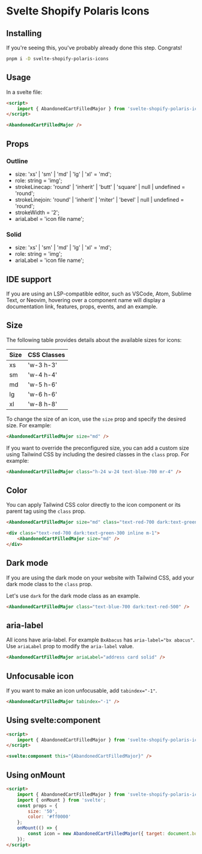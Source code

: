 # Svelte Shopify Polaris Icons

## Installing

If you're seeing this, you've probably already done this step. Congrats!

```bash
pnpm i -D svelte-shopify-polaris-icons
```

## Usage

In a svelte file:

```html
<script>
	import { AbandonedCartFilledMajor } from 'svelte-shopify-polaris-icons';
</script>

<AbandonedCartFilledMajor />
```

## Props

### Outline

- size: 'xs' | 'sm' | 'md' | 'lg' | 'xl' = 'md';
- role: string = 'img';
- strokeLinecap: 'round' | 'inherit' | 'butt' | 'square' | null | undefined = 'round';
- strokeLinejoin: 'round' | 'inherit' | 'miter' | 'bevel' | null | undefined = 'round';
- strokeWidth = '2';
- ariaLabel = 'icon file name';

### Solid

- size: 'xs' | 'sm' | 'md' | 'lg' | 'xl' = 'md';
- role: string = 'img';
- ariaLabel = 'icon file name';

## IDE support

If you are using an LSP-compatible editor, such as VSCode, Atom, Sublime Text, or Neovim, hovering over a component name will display a documentation link, features, props, events, and an example.

## Size

The following table provides details about the available sizes for icons:

| Size | CSS Classes |
| ---- | ----------- |
| xs   | 'w-3 h-3'   |
| sm   | 'w-4 h-4'   |
| md   | 'w-5 h-6'   |
| lg   | 'w-6 h-6'   |
| xl   | 'w-8 h-8'   |

To change the size of an icon, use the `size` prop and specify the desired size. For example:

```html
<AbandonedCartFilledMajor size="md" />
```

If you want to override the preconfigured size, you can add a custom size using Tailwind CSS by including the desired classes in the `class` prop. For example:

```html
<AbandonedCartFilledMajor class="h-24 w-24 text-blue-700 mr-4" />
```

## Color

You can apply Tailwind CSS color directly to the icon component or its parent tag using the `class` prop.

```html
<AbandonedCartFilledMajor size="md" class="text-red-700 dark:text-green-300 inline m-1" />

<div class="text-red-700 dark:text-green-300 inline m-1">
	<AbandonedCartFilledMajor size="md" />
</div>
```

## Dark mode

If you are using the dark mode on your website with Tailwind CSS, add your dark mode class to the `class` prop.

Let's use `dark` for the dark mode class as an example.

```html
<AbandonedCartFilledMajor class="text-blue-700 dark:text-red-500" />
```

## aria-label

All icons have aria-label. For example `BxAbacus` has `aria-label="bx abacus"`.
Use `ariaLabel` prop to modify the `aria-label` value.

```html
<AbandonedCartFilledMajor ariaLabel="address card solid" />
```

## Unfocusable icon

If you want to make an icon unfocusable, add `tabindex="-1"`.

```html
<AbandonedCartFilledMajor tabindex="-1" />
```

## Using svelte:component

```html
<script>
	import { AbandonedCartFilledMajor } from 'svelte-shopify-polaris-icons';
</script>

<svelte:component this="{AbandonedCartFilledMajor}" />
```

## Using onMount

```html
<script>
	import { AbandonedCartFilledMajor } from 'svelte-shopify-polaris-icons';
	import { onMount } from 'svelte';
	const props = {
		size: '50',
		color: '#ff0000'
	};
	onMount(() => {
		const icon = new AbandonedCartFilledMajor({ target: document.body, props });
	});
</script>
```
